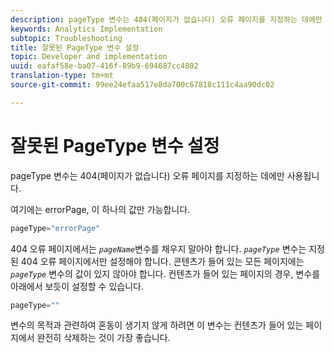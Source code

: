 ```yaml
---
description: pageType 변수는 404(페이지가 없습니다) 오류 페이지를 지정하는 데에만 사용됩니다.
keywords: Analytics Implementation
subtopic: Troubleshooting
title: 잘못된 PageType 변수 설정
topic: Developer and implementation
uuid: eafaf58e-ba07-416f-89b9-694687cc4802
translation-type: tm+mt
source-git-commit: 99ee24efaa517e8da700c67818c111c4aa90dc02

---
```



# 잘못된 PageType 변수 설정

pageType 변수는 404(페이지가 없습니다) 오류 페이지를 지정하는 데에만 사용됩니다.

여기에는 errorPage, 이 하나의 값만 가능합니다.

```js
pageType="errorPage"
```

404 오류 페이지에서는 *`pageName`*&#x200B;변수를 채우지 말아야 합니다. *`pageType`* 변수는 지정된 404 오류 페이지에서만 설정해야 합니다. 콘텐츠가 들어 있는 모든 페이지에는 *`pageType`* 변수의 값이 있지 않아야 합니다. 컨텐츠가 들어 있는 페이지의 경우, 변수를 아래에서 보듯이 설정할 수 있습니다.

```js
pageType=""
```

변수의 목적과 관련하여 혼동이 생기지 않게 하려면 이 변수는 컨텐츠가 들어 있는 페이지에서 완전히 삭제하는 것이 가장 좋습니다.

